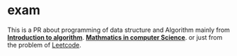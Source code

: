 # exam

This is a PR about programming of data structure and Algorithm mainly from 
  [**Introduction to algorithm**](https://mitpress.mit.edu/books/introduction-algorithms).
  [**Mathmatics in computer Science**](https://link.springer.com/journal/11786).
  or just from the problem of [Leetcode](https://leetcode.com).
